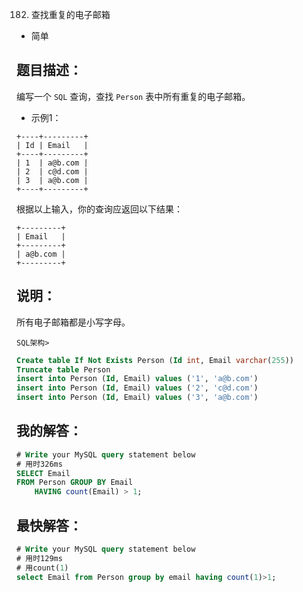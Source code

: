 0182. 查找重复的电子邮箱

- 简单

## 题目描述：
编写一个 `SQL` 查询，查找 `Person` 表中所有重复的电子邮箱。

- 示例1：
```
+----+---------+
| Id | Email   |
+----+---------+
| 1  | a@b.com |
| 2  | c@d.com |
| 3  | a@b.com |
+----+---------+
```

根据以上输入，你的查询应返回以下结果：
```
+---------+
| Email   |
+---------+
| a@b.com |
+---------+
```

## 说明：
所有电子邮箱都是小写字母。

`SQL架构>`
```sql
Create table If Not Exists Person (Id int, Email varchar(255))
Truncate table Person
insert into Person (Id, Email) values ('1', 'a@b.com')
insert into Person (Id, Email) values ('2', 'c@d.com')
insert into Person (Id, Email) values ('3', 'a@b.com')
```

## 我的解答：
``` sql
# Write your MySQL query statement below
# 用时326ms
SELECT Email   
FROM Person GROUP BY Email 
    HAVING count(Email) > 1;
```

## 最快解答：
``` sql
# Write your MySQL query statement below
# 用时129ms
# 用count(1)
select Email from Person group by email having count(1)>1;
```
